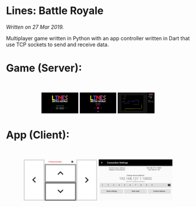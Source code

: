 # Lines: Battle Royale
*Written on 27 Mar 2019.*

Multiplayer game written in Python with an app controller written in Dart that use TCP sockets to send and receive data.

# Game (Server):

<br>
<p align="center">
  <img width="20%" height="20%" src="game1.png">
  <img width="20%" height="20%" src="game2.png">
  <img width="20%" height="20%" src="game3.png">
</p>

# App (Client):

<br>
<p align="center">
  <img width="40%" height="40%" src="app1.jpg">
  <img width="40%" height="40%" src="app2.jpg">
</p>
